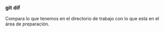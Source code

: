 ### git dif
Compara lo que tenemos en el directorio de trabajo con lo que esta en el área
de preparación.
